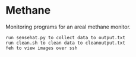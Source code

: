 # Methane
Monitoring programs for an areal methane monitor.

~~~~~~~~~~~~~~~~~~~~~~~~~~~~~~~~~~~~~~~~~~~~~
run sensehat.py to collect data to output.txt
run clean.sh to clean data to cleanoutput.txt
feh to view images over ssh
